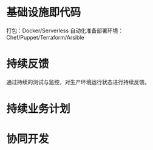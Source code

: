 # 基础设施即代码

打包：Docker/Serverless
自动化准备部署环境：Chef/Puppet/Terraform/Arsible

# 持续反馈

通过持续的测试与监控，对生产环境运行状态进行持续反馈。

# 持续业务计划

# 协同开发